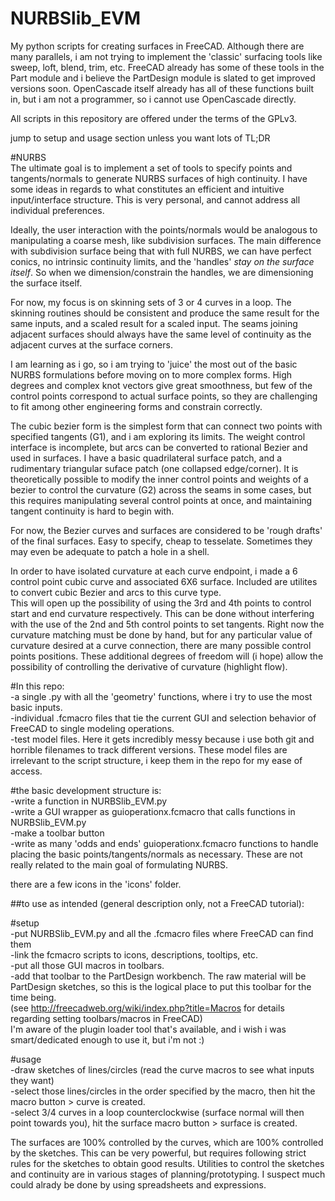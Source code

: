 # NURBSlib_EVM
My python scripts for creating surfaces in FreeCAD. Although there are many parallels, i am not trying to implement the 'classic' surfacing tools like sweep, loft, blend, trim, etc. FreeCAD already has some of these tools in the Part module and i believe the PartDesign module is slated to get improved versions soon. OpenCascade itself already has all of these functions built in, but i am not a programmer, so i cannot use OpenCascade directly. 

All scripts in this repository are offered under the terms of the GPLv3.  

jump to setup and usage section unless you want lots of TL;DR

#NURBS   
The ultimate goal is to implement a set of tools to specify points and tangents/normals to generate NURBS surfaces of high continuity. I have some ideas in regards to what constitutes an efficient and intuitive input/interface structure. This is very personal, and cannot address all individual preferences. 

Ideally, the user interaction with the points/normals would be analogous to manipulating a coarse mesh, like subdivision surfaces. The main difference with subdivision surface being that with full NURBS, we can have perfect conics, no intrinsic continuity limits, and the 'handles' <i>stay on the surface itself</i>. So when we dimension/constrain the handles, we are dimensioning the surface itself.

For now, my focus is on skinning sets of 3 or 4 curves in a loop. The skinning routines should be consistent and produce the same result for the same inputs, and a scaled result for a scaled input. The seams joining adjacent surfaces should always have the same level of continuity as the adjacent curves at the surface corners.

I am learning as i go, so i am trying to 'juice' the most out of the basic NURBS formulations before moving on to more complex forms. High degrees and complex knot vectors give great smoothness, but few of the control points correspond to actual surface points, so they are challenging to fit among other engineering forms and constrain correctly.

The cubic bezier form is the simplest form that can connect two points with specified tangents (G1), and i am exploring its limits. The weight control interface is incomplete, but arcs can be converted to rational Bezier and used in surfaces. I have a basic quadrilateral surface patch, and a rudimentary triangular suface patch (one collapsed edge/corner). It is theoretically possible to modify the inner control points and weights of a bezier to control the curvature (G2) across the seams in some cases, but this requires manipulating several control points at once, and maintaining tangent continuity is hard to begin with.

For now, the Bezier curves and surfaces are considered to be 'rough drafts' of the final surfaces. Easy to specify, cheap to tesselate. Sometimes they may even be adequate to patch a hole in a shell.

In order to have isolated curvature at each curve endpoint, i made a 6 control point cubic curve and associated 6X6 surface. Included are utilites to convert cubic Bezier and arcs to this curve type.  
This will open up the possibility of using the 3rd and 4th points to control start and end curvature respectively. This can be done without interfering with the use of the 2nd and 5th control points to set tangents. Right now the curvature matching must be done by hand, but for any particular value of curvature desired at a curve connection, there are many possible control points positions. These additional degrees of freedom will (i hope) allow the possibility of controlling the derivative of curvature (highlight flow).

#In this repo:   
-a single .py with all the 'geometry' functions, where i try to use the most basic inputs.   
-individual .fcmacro files that tie the current GUI and selection behavior of FreeCAD to single modeling operations.   
-test model files. Here it gets incredibly messy because i use both git and horrible filenames to track different versions.  These model files are irrelevant to the script structure, i keep them in the repo for my ease of access.   

#the basic development structure is:  
-write a function in NURBSlib_EVM.py   
-write a GUI wrapper as guioperationx.fcmacro that calls functions in NURBSlib_EVM.py  
-make a toolbar button   
-write as many 'odds and ends' guioperationx.fcmacro functions to handle placing the basic points/tangents/normals as necessary. These are not really related to the main goal of formulating NURBS.

there are a few icons in the 'icons' folder.

##to use as intended (general description only, not a FreeCAD tutorial):

#setup   
-put NURBSlib_EVM.py and all the .fcmacro files where FreeCAD can find them   
-link the fcmacro scripts to icons, descriptions, tooltips, etc.   
-put all those GUI macros in toolbars.   
-add that toolbar to the PartDesign workbench. The raw material will be PartDesign sketches, so this is the logical place to put this toolbar for the time being.   
(see http://freecadweb.org/wiki/index.php?title=Macros for details regarding setting toolbars/macros in FreeCAD)   
I'm aware of the plugin loader tool that's available, and i wish i was smart/dedicated enough to use it, but i'm not :)

#usage   
-draw sketches of lines/circles (read the curve macros to see what inputs they want)   
-select those lines/circles in the order specified by the macro, then hit the macro button > curve is created.   
-select 3/4 curves in a loop counterclockwise (surface normal will then point towards you), hit the surface macro button > surface is created.   

The surfaces are 100% controlled by the curves, which are 100% controlled by the sketches. This can be very powerful, but requires following strict rules for the sketches to obtain good results. Utilities to control the sketches and continuity are in various stages of planning/prototyping. I suspect much could alrady be done by using spreadsheets and expressions.
